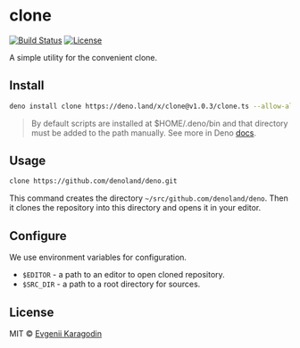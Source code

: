 # clone

[![Build Status](https://travis-ci.com/ekaragodin/clone.svg?branch=master)](https://travis-ci.com/ekaragodin/clone)
[![License](https://img.shields.io/github/license/ekaragodin/clone.svg)](https://github.com/ekaragodin/clone)

A simple utility for the convenient clone.

## Install

```bash
deno install clone https://deno.land/x/clone@v1.0.3/clone.ts --allow-all
```

> By default scripts are installed at \$HOME/.deno/bin and that directory must be added to the path manually. See more in Deno [docs](https://deno.land/manual.html#installingexecutablescripts).

## Usage

```bash
clone https://github.com/denoland/deno.git
```

This command creates the directory `~/src/github.com/denoland/deno`. Then it clones the repository into this directory and opens it in your editor.

## Configure

We use environment variables for configuration.

- `$EDITOR` - a path to an editor to open cloned repository.
- `$SRC_DIR` - a path to a root directory for sources.

## License

MIT © [Evgenii Karagodin](https://ekaragodin.com)
